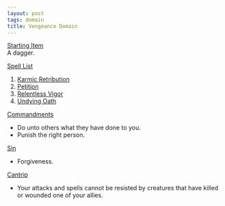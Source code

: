 ```yaml
---
layout: post
tags: domain
title: Vengeance Domain
---
```


<ins>Starting Item</ins> <br>
A dagger.

<ins>Spell List</ins>
1. [Karmic Retribution](/2020/11/13/karmic-retribution/)
1. [Petition](2020/11/12/petition/)
1. [Relentless Vigor](/2020/11/13/relentless-vigor/)
1. [Undying Oath](/2020/11/13/undying-oath/)

<ins>Commandments</ins>
- Do unto others what they have done to you.
- Punish the right person.

<ins>Sin</ins>
- Forgiveness.

<ins>Cantrip</ins>
- Your attacks and spells cannot be resisted by creatures that have killed or wounded one of your allies.
